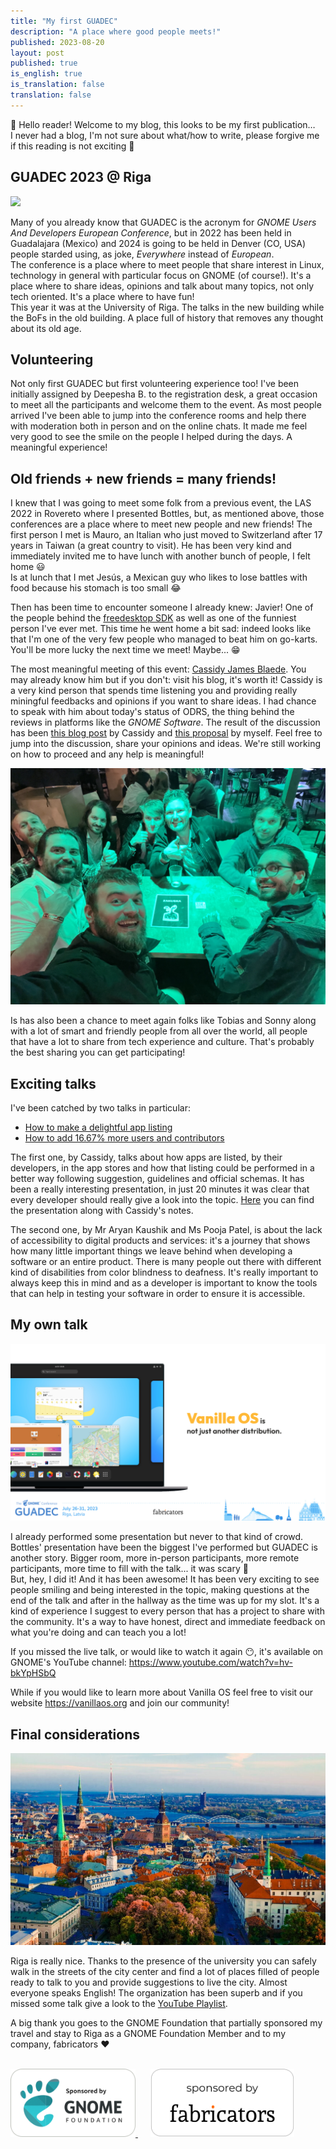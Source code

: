 ```yaml
---
title: "My first GUADEC"
description: "A place where good people meets!"
published: 2023-08-20
layout: post
published: true
is_english: true
is_translation: false
translation: false
---
```

👋 Hello reader! Welcome to my blog, this looks to be my first publication…\
I never had a blog, I'm not sure about what/how to write, please forgive me if this reading is not exciting 🥲


## GUADEC 2023 @ Riga
<img class="full-w" src="https://github.com/pietrodicaprio/pietrodicaprio.github.io/blob/main/assets/images/guadec2023/latvia_university.avif?raw=true" />

Many of you already know that GUADEC is the acronym for *GNOME Users And Developers European Conference*, but in 2022 has been held in Guadalajara (Mexico) and 2024 is going to be held in Denver (CO, USA) people starded using, as joke, *Everywhere* instead of *European*.\
The conference is a place where to meet people that share interest in Linux, technology in general with particular focus on GNOME (of course!). It's a place where to share ideas, opinions and talk about many topics, not only tech oriented. It's a place where to have fun!\
This year it was at the University of Riga. The talks in the new building while the BoFs in the old building. A place full of history that removes any thought about its old age.


## Volunteering
Not only first GUADEC but first volunteering experience too! I've been initially assigned by Deepesha B. to the registration desk, a great occasion to meet all the participants and welcome them to the event. As most people arrived I've been able to jump into the conference rooms and help there with moderation both in person and on the online chats. It made me feel very good to see the smile on the people I helped during the days. A meaningful experience!


## Old friends + new friends = many friends!
I knew that I was going to meet some folk from a previous event, the LAS 2022 in Rovereto where I presented Bottles, but, as mentioned above, those conferences are a place where to meet new people and new friends!
The first person I met is Mauro, an Italian who just moved to Switzerland after 17 years in Taiwan (a great country to visit). He has been very kind and immediately invited me to have lunch with another bunch of people, I felt home 😃\
Is at lunch that I met Jesús, a Mexican guy who likes to lose battles with food because his stomach is too small 😂

Then has been time to encounter someone I already knew: Javier! One of the people behind the [freedesktop SDK](https://freedesktop-sdk.io/) as well as one of the funniest person I've ever met. This time he went home a bit sad: indeed looks like that I'm one of the very few people who managed to beat him on go-karts. You'll be more lucky the next time we meet! Maybe... 😁


The most meaningful meeting of this event: [Cassidy James Blaede](https://cassidyjames.com/). You may already know him but if you don't: visit his blog, it's worth it! Cassidy is a very kind person that spends time listening you and providing really miningful feedbacks and opinions if you want to share ideas. I had chance to speak with him about today's status of ODRS, the thing behind the reviews in platforms like the *GNOME Software*. The result of the discussion has been [this blog post](https://cassidyjames.com/blog/stars-thumbs-app-ratings-reviews-odrs/) by Cassidy and [this proposal](https://gitlab.gnome.org/Infrastructure/odrs-web/-/issues/24) by myself. Feel free to jump into the discussion, share your opinions and ideas. We're still working on how to proceed and any help is meaningful!

<img class="full-w" src="https://github.com/pietrodicaprio/pietrodicaprio.github.io/blob/main/assets/images/guadec2023/guadec_3.jpeg?raw=true" />

Is has also been a chance to meet again folks like Tobias and Sonny along with a lot of smart and friendly people from all over the world, all people that have a lot to share from tech experience and culture. That's probably the best sharing you can get participating!


## Exciting talks
I've been catched by two talks in particular:
- [How to make a delightful app listing](https://events.gnome.org/event/101/contributions/471/)
- [How to add 16.67% more users and contributors](https://events.gnome.org/event/101/contributions/476/)

The first one, by Cassidy, talks about how apps are listed, by their developers, in the app stores and how that listing could be performed in a better way following suggestion, guidelines and official schemas. It has been a really interesting presentation, in just 20 minutes it was clear that every developer should really give a look into the topic. [Here](https://cassidyjames.com/talks/guadec-2023/how-to-make-a-delightful-app-listing/) you can find the presentation along with Cassidy's notes.

The second one, by Mr Aryan Kaushik and Ms Pooja Patel, is about the lack of accessibility to digital products and services: it's a journey that shows how many little important things we leave behind when developing a software or an entire product. There is many people out there with different kind of disabilities from color blindness to deafness. It's really important to always keep this in mind and as a developer is important to know the tools that can help in testing your software in order to ensure it is accessible.


## My own talk
<img class="full-w" src="https://github.com/pietrodicaprio/pietrodicaprio.github.io/blob/main/assets/images/guadec2023/gaudec_2023_vos-ppt-cover.png?raw=true" />

I already performed some presentation but never to that kind of crowd. Bottles' presentation have been the biggest I've performed but GUADEC is another story. Bigger room, more in-person participants, more remote participants, more time to fill with the talk... it was scary 😬\
But, hey, I did it! And it has been awesome! It has been very exciting to see people smiling and being interested in the topic, making questions at the end of the talk and after in the hallway as the time was up for my slot. It's a kind of experience I suggest to every person that has a project to share with the community. It's a way to have honest, direct and immediate feedback on what you're doing and can teach you a lot!

If you missed the live talk, or would like to watch it again 😶, it's available on GNOME's YouTube channel: https://www.youtube.com/watch?v=hv-bkYpHSbQ

While if you would like to learn more about Vanilla OS feel free to visit our website https://vanillaos.org and join our community!


## Final considerations
<img class="full-w" src="https://github.com/pietrodicaprio/pietrodicaprio.github.io/blob/main/assets/images/guadec2023/riga_panorama.jpg?raw=true" />

Riga is really nice. Thanks to the presence of the university you can safely walk in the streets of the city center and find a lot of places filled of people ready to talk to you and provide suggestions to live the city. Almost everyone speaks English!
The organization has been superb and if you missed some talk give a look to the [YouTube Playlist](https://www.youtube.com/playlist?list=PLcb5uDX8FIoCXfTI9t2a47WUDoPG7sIMD).

A big thank you goes to the GNOME Foundation that partially sponsored my travel and stay to Riga as a GNOME Foundation Member and to my company, fabricators ❤️

<br>
<a class="a--no-decor" href="https://wiki.gnome.org/Travel" target="_blank" style="padding-right: 20px;">
<img width="200px" src="https://github.com/pietrodicaprio/pietrodicaprio.github.io/blob/main/assets/images/misc/sponsored-by-foundation.png?raw=true" />
</a><a class="a--no-decor" href="https://fabricators.ltd/?ref=pietrodc.dev&post=GUADEC" target="_blank">
<img width="230px" src="https://github.com/pietrodicaprio/pietrodicaprio.github.io/blob/main/assets/images/misc/sponsored-by-fabricators.png?raw=true" />
</a>